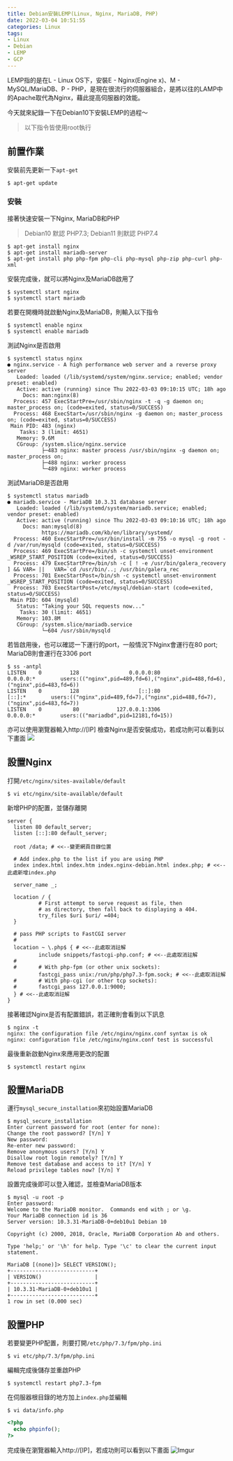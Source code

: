```yaml
---
title: Debian安裝LEMP(Linux, Nginx, MariaDB, PHP)
date: 2022-03-04 10:51:55
categories: Linux
tags:
- Linux
- Debian
- LEMP
- GCP
---
```


LEMP指的是在L - Linux OS下，安裝E - Nginx(Engine x)、M - MySQL/MariaDB、P - PHP，是現在很流行的伺服器組合，是將以往的LAMP中的Apache取代為Nginx，藉此提高伺服器的效能。

今天就來紀錄一下在Debian10下安裝LEMP的過程～

> 以下指令皆使用root執行

## 前置作業
安裝前先更新一下`apt-get`
``` console
$ apt-get update
```

### 安裝
接著快速安裝一下Nginx, MariaDB和PHP
> Debian10 默認 PHP7.3; Debian11 則默認 PHP7.4
``` console
$ apt-get install nginx
$ apt-get install mariadb-server
$ apt-get install php php-fpm php-cli php-mysql php-zip php-curl php-xml
```

安裝完成後，就可以將Nginx及MariaDB啟用了
``` console
$ systemctl start nginx
$ systemctl start mariadb
```

若要在開機時就啟動Nginx及MariaDB，則輸入以下指令
``` console
$ systemctl enable nginx
$ systemctl enable mariadb
```

測試Nginx是否啟用
``` console
$ systemctl status nginx
● nginx.service - A high performance web server and a reverse proxy server
   Loaded: loaded (/lib/systemd/system/nginx.service; enabled; vendor preset: enabled)
   Active: active (running) since Thu 2022-03-03 09:10:15 UTC; 18h ago
     Docs: man:nginx(8)
  Process: 457 ExecStartPre=/usr/sbin/nginx -t -q -g daemon on; master_process on; (code=exited, status=0/SUCCESS)
  Process: 468 ExecStart=/usr/sbin/nginx -g daemon on; master_process on; (code=exited, status=0/SUCCESS)
 Main PID: 483 (nginx)
    Tasks: 3 (limit: 4651)
   Memory: 9.6M
   CGroup: /system.slice/nginx.service
           ├─483 nginx: master process /usr/sbin/nginx -g daemon on; master_process on;
           ├─488 nginx: worker process
           └─489 nginx: worker process
```

測試MariaDB是否啟用
``` console
$ systemctl status mariadb
● mariadb.service - MariaDB 10.3.31 database server
   Loaded: loaded (/lib/systemd/system/mariadb.service; enabled; vendor preset: enabled)
   Active: active (running) since Thu 2022-03-03 09:10:16 UTC; 18h ago
     Docs: man:mysqld(8)
           https://mariadb.com/kb/en/library/systemd/
  Process: 460 ExecStartPre=/usr/bin/install -m 755 -o mysql -g root -d /var/run/mysqld (code=exited, status=0/SUCCESS)
  Process: 469 ExecStartPre=/bin/sh -c systemctl unset-environment _WSREP_START_POSITION (code=exited, status=0/SUCCESS)
  Process: 479 ExecStartPre=/bin/sh -c [ ! -e /usr/bin/galera_recovery ] && VAR= ||   VAR=`cd /usr/bin/..; /usr/bin/galera_rec
  Process: 701 ExecStartPost=/bin/sh -c systemctl unset-environment _WSREP_START_POSITION (code=exited, status=0/SUCCESS)
  Process: 703 ExecStartPost=/etc/mysql/debian-start (code=exited, status=0/SUCCESS)
 Main PID: 604 (mysqld)
   Status: "Taking your SQL requests now..."
    Tasks: 30 (limit: 4651)
   Memory: 103.8M
   CGroup: /system.slice/mariadb.service
           └─604 /usr/sbin/mysqld
```

若皆啟用後，也可以確認一下運行的port，一般情況下Nginx會運行在80 port; MariaDB則會運行在3306 port
``` console
$ ss -antpl
LISTEN    0         128                0.0.0.0:80             0.0.0.0:*        users:(("nginx",pid=489,fd=6),("nginx",pid=488,fd=6),("nginx",pid=483,fd=6))   
LISTEN    0         128                   [::]:80                [::]:*        users:(("nginx",pid=489,fd=7),("nginx",pid=488,fd=7),("nginx",pid=483,fd=7))
LISTEN    0          80            127.0.0.1:3306             0.0.0.0:*        users:(("mariadbd",pid=12181,fd=15))
```
亦可以使用瀏覽器輸入http://[IP] 檢查Nginx是否安裝成功，若成功則可以看到以下畫面
![](https://0xzx.com/wp-content/webp-express/webp-images/doc-root/wp-content/uploads/2021/09/20210917-196.png.webp)


## 設置Nginx
打開`/etc/nginx/sites-available/default`
``` console
$ vi etc/nginx/site-available/default
```

新增PHP的配置，並儲存離開
```
server {
  listen 80 default_server;
  listen [::]:80 default_server;

  root /data; # <<--變更網頁目錄位置

  # Add index.php to the list if you are using PHP
  index index.html index.htm index.nginx-debian.html index.php; # <<--此處新增index.php

  server_name _;

  location / {
          # First attempt to serve request as file, then
          # as directory, then fall back to displaying a 404.
          try_files $uri $uri/ =404;
  }

  # pass PHP scripts to FastCGI server
  #
  location ~ \.php$ { # <<--此處取消註解
          include snippets/fastcgi-php.conf; # <<--此處取消註解
  #
  #       # With php-fpm (or other unix sockets):
          fastcgi_pass unix:/run/php/php7.3-fpm.sock; # <<--此處取消註解
  #       # With php-cgi (or other tcp sockets):
  #       fastcgi_pass 127.0.0.1:9000;
  } # <<--此處取消註解
}
```

接著確認Nginx是否有配置錯誤，若正確則會看到以下訊息
``` console
$ nginx -t
nginx: the configuration file /etc/nginx/nginx.conf syntax is ok
nginx: configuration file /etc/nginx/nginx.conf test is successful
```

最後重新啟動Nginx來應用更改的配置
``` console
$ systemctl restart nginx
```


## 設置MariaDB
運行`mysql_secure_installation`來初始設置MariaDB
``` console
$ mysql_secure_installation
Enter current password for root (enter for none): 
Change the root password? [Y/n] Y
New password: 
Re-enter new password: 
Remove anonymous users? [Y/n] Y
Disallow root login remotely? [Y/n] Y
Remove test database and access to it? [Y/n] Y
Reload privilege tables now? [Y/n] Y
```

設置完成後即可以登入確認，並檢查MariaDB版本
``` console
$ mysql -u root -p
Enter password: 
Welcome to the MariaDB monitor.  Commands end with ; or \g.
Your MariaDB connection id is 36
Server version: 10.3.31-MariaDB-0+deb10u1 Debian 10

Copyright (c) 2000, 2018, Oracle, MariaDB Corporation Ab and others.

Type 'help;' or '\h' for help. Type '\c' to clear the current input statement.

MariaDB [(none)]> SELECT VERSION();
+---------------------------+
| VERSION()                 |
+---------------------------+
| 10.3.31-MariaDB-0+deb10u1 |
+---------------------------+
1 row in set (0.000 sec)
```

## 設置PHP
若要變更PHP配置，則要打開`/etc/php/7.3/fpm/php.ini`
``` console
$ vi etc/php/7.3/fpm/php.ini
```

編輯完成後儲存並重啟PHP
``` console
$ systemctl restart php7.3-fpm
```


在伺服器根目錄的地方加上`index.php`並編輯
``` console
$ vi data/info.php
```

``` php
<?php
  echo phpinfo();
?>
```

完成後在瀏覽器輸入http://[IP]，若成功則可以看到以下畫面
![Imgur](https://i.imgur.com/JD4o00c.png)
